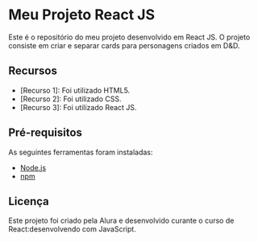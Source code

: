 # Meu Projeto React JS

Este é o repositório do meu projeto desenvolvido em React JS. O projeto consiste em criar e separar cards para personagens criados em D&D.

## Recursos

- [Recurso 1]: Foi utilizado HTML5.
- [Recurso 2]: Foi utilizado CSS.
- [Recurso 3]: Foi utilizado React JS.

## Pré-requisitos

As seguintes ferramentas foram instaladas:

- [Node.js](https://nodejs.org)
- [npm](https://www.npmjs.com)

## Licença

Este projeto foi criado pela Alura e desenvolvido curante o curso de React:desenvolvendo com JavaScript.
